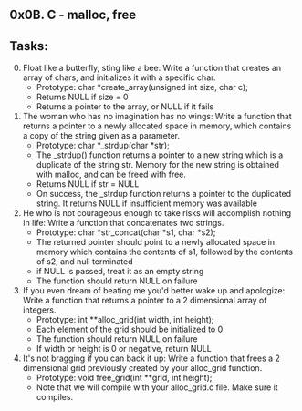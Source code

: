 0x0B. C - malloc, free
----------------------
## Tasks:
0. Float like a butterfly, sting like a bee: Write a function that creates an array of chars, and initializes it with a specific char.
	* Prototype: char *create_array(unsigned int size, char c);
	* Returns NULL if size = 0
	* Returns a pointer to the array, or NULL if it fails
1. The woman who has no imagination has no wings: Write a function that returns a pointer to a newly allocated space in memory, which contains a copy of the string given as a parameter.
	* Prototype: char *_strdup(char *str);
	* The _strdup() function returns a pointer to a new string which is a duplicate of the string str. Memory for the new string is obtained with malloc, and can be freed with free.
	* Returns NULL if str = NULL
	* On success, the _strdup function returns a pointer to the duplicated string. It returns NULL if insufficient memory was available
2. He who is not courageous enough to take risks will accomplish nothing in life: Write a function that concatenates two strings.
	* Prototype: char *str_concat(char *s1, char *s2);
	* The returned pointer should point to a newly allocated space in memory which contains the contents of s1, followed by the contents of s2, and null terminated
	* if NULL is passed, treat it as an empty string
	* The function should return NULL on failure
3. If you even dream of beating me you'd better wake up and apologize: Write a function that returns a pointer to a 2 dimensional array of integers.
	* Prototype: int **alloc_grid(int width, int height);
	* Each element of the grid should be initialized to 0
	* The function should return NULL on failure
	* If width or height is 0 or negative, return NULL
4. It's not bragging if you can back it up: Write a function that frees a 2 dimensional grid previously created by your alloc_grid function.
	* Prototype: void free_grid(int **grid, int height);
	* Note that we will compile with your alloc_grid.c file. Make sure it compiles.

